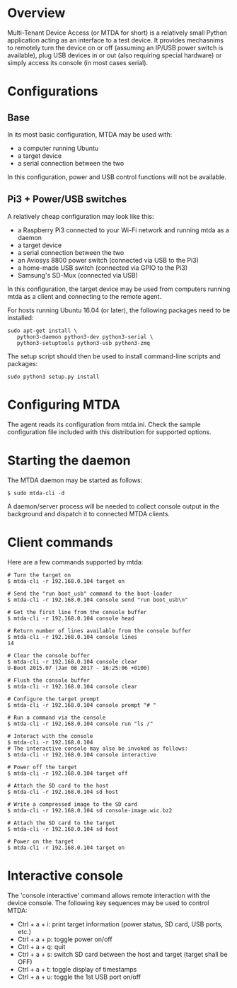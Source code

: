 
# Overview

Multi-Tenant Device Access (or MTDA for short) is a relatively small Python application
acting as an interface to a test device. It provides mechasnims to remotely turn the
device on or off (assuming an IP/USB power switch is available), plug USB devices in
or out (also requiring special hardware) or simply access its console (in most cases
serial).

# Configurations

## Base

In its most basic configuration, MTDA may be used with:

   * a computer running Ubuntu
   * a target device
   * a serial connection between the two

In this configuration, power and USB control functions will not be available.

## Pi3 + Power/USB switches

A relatively cheap configuration may look like this:

   * a Raspberry Pi3 connected to your Wi-Fi network and running mtda as a daemon
   * a target device
   * a serial connection between the two
   * an Aviosys 8800 power switch (connected via USB to the Pi3)
   * a home-made USB switch (connected via GPIO to the Pi3)
   * Samsung's SD-Mux (connected via USB)

In this configuration, the target device may be used from computers running mtda as
a client and connecting to the remote agent.

For hosts running Ubuntu 16.04 (or later), the following packages need to be installed:

```
sudo apt-get install \
   python3-daemon python3-dev python3-serial \
   python3-setuptools python3-usb python3-zmq
```

The setup script should then be used to install command-line scripts and packages:

```
sudo python3 setup.py install
```

# Configuring MTDA

The agent reads its configuration from mtda.ini.
Check the sample configuration file included with this distribution for supported options.

# Starting the daemon

The MTDA daemon may be started as follows:

```
$ sudo mtda-cli -d
```

A daemon/server process will be needed to collect console output in the background and
dispatch it to connected MTDA clients.

# Client commands

Here are a few commands supported by mtda:

```
# Turn the target on
$ mtda-cli -r 192.168.0.104 target on

# Send the "run boot_usb" command to the boot-loader
$ mtda-cli -r 192.168.0.104 console send "run boot_usb\n"

# Get the first line from the console buffer
$ mtda-cli -r 192.168.0.104 console head

# Return number of lines available from the console buffer
$ mtda-cli -r 192.168.0.104 console lines
14

# Clear the console buffer
$ mtda-cli -r 192.168.0.104 console clear
U-Boot 2015.07 (Jan 08 2017 - 16:25:06 +0100)

# Flush the console buffer
$ mtda-cli -r 192.168.0.104 console clear

# Configure the target prompt
$ mtda-cli -r 192.168.0.104 console prompt "# "

# Run a command via the console
$ mtda-cli -r 192.168.0.104 console run "ls /"

# Interact with the console
$ mtda-cli -r 192.168.0.104
# The interactive console may alse be invoked as follows:
$ mtda-cli -r 192.168.0.104 console interactive

# Power off the target
$ mtda-cli -r 192.168.0.104 target off

# Attach the SD card to the host
$ mtda-cli -r 192.168.0.104 sd host

# Write a compressed image to the SD card
$ mtda-cli -r 192.168.0.104 sd console-image.wic.bz2

# Attach the SD card to the target
$ mtda-cli -r 192.168.0.104 sd host

# Power on the target
$ mtda-cli -r 192.168.0.104 target on
```

# Interactive console

The 'console interactive' command allows remote interaction with the device console.
The following key sequences may be used to control MTDA:

   * Ctrl + a + i: print target information (power status, SD card, USB ports, etc.)
   * Ctrl + a + p: toggle power on/off
   * Ctrl + a + q: quit
   * Ctrl + a + s: switch SD card between the host and target (target shall be OFF)
   * Ctrl + a + t: toggle display of timestamps
   * Ctrl + a + u: toggle the 1st USB port on/off

